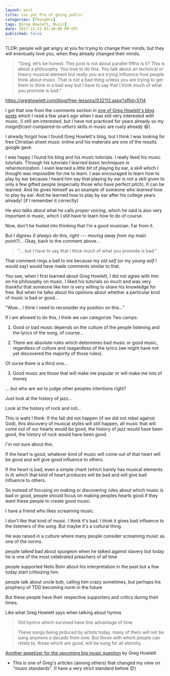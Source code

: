 ```yaml
---
layout: post
title: Con yet Pro of going public
categories: [Thoughts]
tags: [Greg Howlett, Music]
date: 2017-12-13 03:30:00 PM UTC
published: false
---
```


<!-- December 10, 2017 11:30:00 PM Philippine Time -->


TLDR: people will get angry at you for trying to change their minds; but they will eventually love you, when they already changed their minds.



> "Greg, let’s be honest. This post is not about parallel fifths is it? This is about a philosophy. You love to do this. You talk about an technical or theory musical element but really you are trying influence how people think about music. That is not a bad thing unless you are trying to get them to think in a bad way but I have to say that I think much of what you promote is bad."

https://greghowlett.com/blog/free-lessons/032112.aspx?affid=5114

I got that one from the comments section in [one of Greg Howlett's blog posts](https://greghowlett.com/blog/free-lessons/032112.aspx?affid=5114) which I read a few years ago when I was still very interested with music. (I still am interested, but I have not practiced for years already so my _insignificant-compared-to-others_ skills in music are rusty already :laughing:)



<!--more-->

I already forgot how I found Greg Howlett's blog, but I think I was looking for free Christian sheet music online and his materials are one of the results google gave.

I was happy I found his blog and his music tutorials. I really liked his music tutorials. Through his tutorials I learned _basic techniques_ in reharmonization. I even learned a _little bit_ of playing by ear, a skill which I thought was impossible for me to learn. I was encouraged to learn how to play by ear because I heard him say that playing by ear is not a skill given to only a few gifted people (especially those who have perfect pitch). It can be learned. And he gives himself as an example of someone who _learned_ how to play by ear. And he learned how to play by ear after his college years already! (if I remember it correctly)

He also talks about what he calls _proper voicing_, which he said is also very important in music, which I still have to learn how to do of course.

Now, don't be fooled into thinking that I'm a good musician. Far from it. 

But I digress _(I always do this, right --- moving away from my main point?)_... Okay, back to the comment above...

> "... but I have to say that I think much of what you promote is bad."

That comment rings a bell to me because my _old self_ (or my _young self_ I would say) would have made comments similar to that.

You see, when I first learned about Greg Howlett, I did not agree with him on his philosophy on music.
I liked his tutorials so much and was very thankful that someone like him is very willing to share his knowledge for free. But when he talks about his opinions about whether a particular kind of music is bad or good...

"Wow... I think I need to reconsider my position on this..."



If I am allowed to do this, I think we can categorize Two camps:

1. Good or bad music depends on the culture of the people listening and the lyrics of the song, of course...

2. There are absolute rules which determines bad music or good music, regardless of culture and reagardless of the lyrics (we might have not yet discovered the majority of those rules).


Of ourse there is a third one...

3. Good music are those that will make me popular or will make me lots of money

... but who are we to judge other peoples intentions right?



Just look at the history of jazz...

Look at the history of rock and roll...

This is waht I think: If the fall did not happen (if we did not rebel against God), this discovery of musical styles will still happen, all music that will come out of our hearts would be good, the history of jazz would have been good, the history of rock would have been good.

I'm not sure about this.



If the heart is good, whatever kind of music will come out of that heart will be good and will give good influence to others.

If the heart is bad, even a simple chant (which barely has musical elements in it) which that kind of heart produces will be bad and will give bad influence to others.


So instead of focusing on making or discovering rules about which music is bad or good, people should focus on making peoples hearts good if they want these people to create good music.




I have a friend who likes screaming music.

I don't like that kind of music. I think it's bad. I think it gives bad influence to the listeners of the song. But maybe it's a cultural thing.

He was raised in a culture where many people consider screaming music as one of the norms.












people talked bad about spurgeon when he talked against slavery but today he is one of the most celebrated preachers of all time

people supported Neils Bohr about his interpretation in the past but a few today start critisizing him.

people talk about uncle bob, calling him crazy sometimes, but perhaps his prophecy of TDD becoming norm in the future

But these people have their respective supporters and critics during their times.

Like what Greg Howlett says when talking about hymns

> Old hymns which survived have this advantage of time

> These songs being prduced by artists today, many of them will not be sung anymore a decade from now. But those with which people can relate to, those which are good, will be sung for all eternity.







[Another appetizer for the upcoming big music question](https://greghowlett.com/blog/music-philosophy/appetizer.aspx?affid=5114) by Greg Howlett
- This is one of Greg's articles (among others) that changed my view on "music standards". (I have a very strict standard before :blush:)